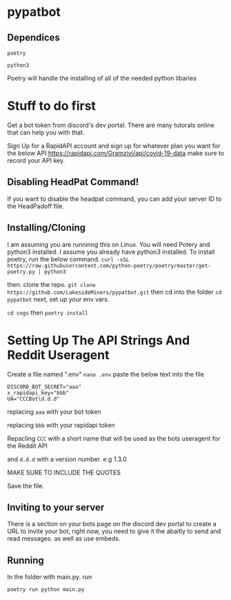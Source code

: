 # pypatbot

## Dependices
```poetry```

```python3```

Poetry will handle the installing of all of the needed python libaries 

# Stuff to do first
Get a bot token from discord's dev portal. There are many tutorals online that can help you with that.

Sign Up for a RapidAPI account and sign up for whatever plan you want for the below API
https://rapidapi.com/Gramzivi/api/covid-19-data
make sure to record your API key.

## Disabling HeadPat Command!
If you want to disable the headpat command, you can add your server ID to the HeadPadoff file.

## Installing/Cloning
I am assuming you are runninng this on Linux.
You will need Potery and python3 installed. I assume you already have python3 installed. To install poetry, run the below command. 
```curl -sSL https://raw.githubusercontent.com/python-poetry/poetry/master/get-poetry.py | python3```

then. clone the repo.
```git clone https://github.com/LakesideMiners/pypatbot.git```
then cd into the folder
```cd pypatbot```
next, set up your env vars.

```cd cogs```
then
```poetry install```
# Setting Up The API Strings And Reddit Useragent
Create a file named ".env" 
```nano .env```
paste the below text into the file
```
DISCORD_BOT_SECRET="aaa"
x_rapidapi_key="bbb"
UA="CCCBot\d.d.d"
```
replacing ```aaa``` with your bot token

replacing ```bbb``` with your rapidapi token

Repacling ```CCC``` with a short name that will be used as the bots useragent for the Reddit API

and ```d.d.d``` with a version number. e.g 1.3.0

MAKE SURE TO INCLUDE THE QUOTES

Save the file. 

## Inviting to your server
There is a section on your bots page on the discord dev portal to create a URL to invite your bot, right now, you need to give it the abaitly to send and read messages. as well as use embeds. 

## Running
In the folder with main.py. run

```poetry run python main.py```


